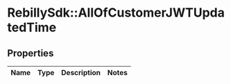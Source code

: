 # RebillySdk::AllOfCustomerJWTUpdatedTime

## Properties
Name | Type | Description | Notes
------------ | ------------- | ------------- | -------------

